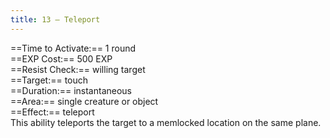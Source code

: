 ```yaml
---
title: 13 – Teleport
---
```

==Time to Activate:== 1 round  
==EXP Cost:== 500 EXP  
==Resist Check:== willing target  
==Target:== touch  
==Duration:== instantaneous  
==Area:== single creature or object  
==Effect:== teleport  
This ability teleports the target to a memlocked location on the same plane.  
